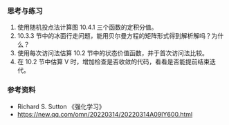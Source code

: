 ### 思考与练习

1. 使用随机投点法计算图 10.4.1 三个函数的定积分值。
2. 10.3.3 节中的冰面行走问题，能用贝尔曼方程的矩阵形式得到解析解吗？为什么？
3. 使用每次访问法估算 10.2 节中的状态价值函数，并于首次访问法比较。
4. 在 10.2 节中估算 V 时，增加检查是否收敛的代码，看看是否能提前结束迭代。

### 参考资料

- Richard S. Sutton 《强化学习》
- https://new.qq.com/omn/20220314/20220314A09IY600.html